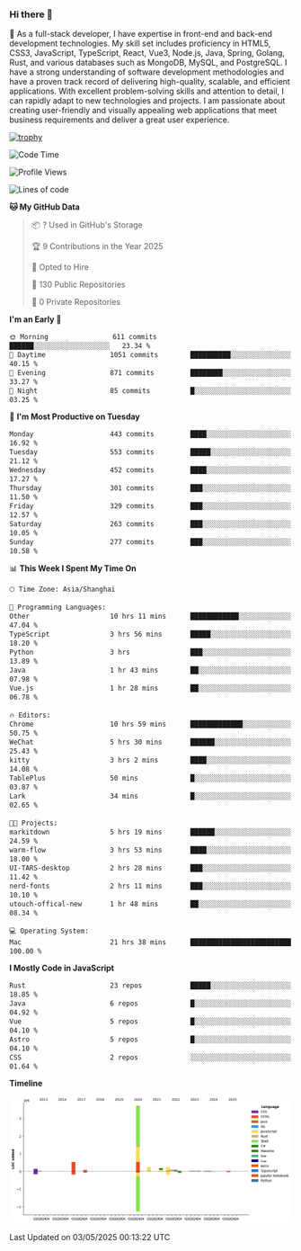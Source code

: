 ### Hi there 👋

🌱 As a full-stack developer, I have expertise in front-end and back-end development technologies. My skill set includes proficiency in HTML5, CSS3, JavaScript, TypeScript, React, Vue3, Node.js, Java, Spring, Golang, Rust, and various databases such as MongoDB, MySQL, and PostgreSQL. I have a strong understanding of software development methodologies and have a proven track record of delivering high-quality, scalable, and efficient applications. With excellent problem-solving skills and attention to detail, I can rapidly adapt to new technologies and projects. I am passionate about creating user-friendly and visually appealing web applications that meet business requirements and deliver a great user experience.

[![trophy](https://github-profile-trophy.vercel.app/?username=elton&rank=SECRET,SSS,SS,S,AAA,AA,A&theme=onedark&no-frame=true&margin-w=10)](https://github.com/ryo-ma/github-profile-trophy)

<!--START_SECTION:waka-->
![Code Time](http://img.shields.io/badge/Code%20Time-1%2C602%20hrs%2045%20mins-blue)

![Profile Views](http://img.shields.io/badge/Profile%20Views-0-blue)

![Lines of code](https://img.shields.io/badge/From%20Hello%20World%20I%27ve%20Written-5.6%20million%20lines%20of%20code-blue)

**🐱 My GitHub Data** 

> 📦 ? Used in GitHub's Storage 
 > 
> 🏆 9 Contributions in the Year 2025
 > 
> 💼 Opted to Hire
 > 
> 📜 130 Public Repositories 
 > 
> 🔑 0 Private Repositories 
 > 
**I'm an Early 🐤** 

```text
🌞 Morning                611 commits         ██████░░░░░░░░░░░░░░░░░░░   23.34 % 
🌆 Daytime                1051 commits        ██████████░░░░░░░░░░░░░░░   40.15 % 
🌃 Evening                871 commits         ████████░░░░░░░░░░░░░░░░░   33.27 % 
🌙 Night                  85 commits          █░░░░░░░░░░░░░░░░░░░░░░░░   03.25 % 
```
📅 **I'm Most Productive on Tuesday** 

```text
Monday                   443 commits         ████░░░░░░░░░░░░░░░░░░░░░   16.92 % 
Tuesday                  553 commits         █████░░░░░░░░░░░░░░░░░░░░   21.12 % 
Wednesday                452 commits         ████░░░░░░░░░░░░░░░░░░░░░   17.27 % 
Thursday                 301 commits         ███░░░░░░░░░░░░░░░░░░░░░░   11.50 % 
Friday                   329 commits         ███░░░░░░░░░░░░░░░░░░░░░░   12.57 % 
Saturday                 263 commits         ███░░░░░░░░░░░░░░░░░░░░░░   10.05 % 
Sunday                   277 commits         ███░░░░░░░░░░░░░░░░░░░░░░   10.58 % 
```


📊 **This Week I Spent My Time On** 

```text
🕑︎ Time Zone: Asia/Shanghai

💬 Programming Languages: 
Other                    10 hrs 11 mins      ████████████░░░░░░░░░░░░░   47.04 % 
TypeScript               3 hrs 56 mins       █████░░░░░░░░░░░░░░░░░░░░   18.20 % 
Python                   3 hrs               ███░░░░░░░░░░░░░░░░░░░░░░   13.89 % 
Java                     1 hr 43 mins        ██░░░░░░░░░░░░░░░░░░░░░░░   07.98 % 
Vue.js                   1 hr 28 mins        ██░░░░░░░░░░░░░░░░░░░░░░░   06.78 % 

🔥 Editors: 
Chrome                   10 hrs 59 mins      █████████████░░░░░░░░░░░░   50.75 % 
WeChat                   5 hrs 30 mins       ██████░░░░░░░░░░░░░░░░░░░   25.43 % 
kitty                    3 hrs 2 mins        ████░░░░░░░░░░░░░░░░░░░░░   14.08 % 
TablePlus                50 mins             █░░░░░░░░░░░░░░░░░░░░░░░░   03.87 % 
Lark                     34 mins             █░░░░░░░░░░░░░░░░░░░░░░░░   02.65 % 

🐱‍💻 Projects: 
markitdown               5 hrs 19 mins       ██████░░░░░░░░░░░░░░░░░░░   24.59 % 
warm-flow                3 hrs 53 mins       ████░░░░░░░░░░░░░░░░░░░░░   18.00 % 
UI-TARS-desktop          2 hrs 28 mins       ███░░░░░░░░░░░░░░░░░░░░░░   11.42 % 
nerd-fonts               2 hrs 11 mins       ███░░░░░░░░░░░░░░░░░░░░░░   10.10 % 
utouch-offical-new       1 hr 48 mins        ██░░░░░░░░░░░░░░░░░░░░░░░   08.34 % 

💻 Operating System: 
Mac                      21 hrs 38 mins      █████████████████████████   100.00 % 
```

**I Mostly Code in JavaScript** 

```text
Rust                     23 repos            █████░░░░░░░░░░░░░░░░░░░░   18.85 % 
Java                     6 repos             █░░░░░░░░░░░░░░░░░░░░░░░░   04.92 % 
Vue                      5 repos             █░░░░░░░░░░░░░░░░░░░░░░░░   04.10 % 
Astro                    5 repos             █░░░░░░░░░░░░░░░░░░░░░░░░   04.10 % 
CSS                      2 repos             ░░░░░░░░░░░░░░░░░░░░░░░░░   01.64 % 
```



**Timeline**

![Lines of Code chart](https://raw.githubusercontent.com/elton/elton/main/assets/bar_graph.png)


 Last Updated on 03/05/2025 00:13:22 UTC
<!--END_SECTION:waka-->

<!--
**elton/elton** is a ✨ _special_ ✨ repository because its `README.md` (this file) appears on your GitHub profile.

Here are some ideas to get you started:

- 🔭 I’m currently working on ...
- 🌱 I’m currently learning ...
- 👯 I’m looking to collaborate on ...
- 🤔 I’m looking for help with ...
- 💬 Ask me about ...
- 📫 How to reach me: ...
- 😄 Pronouns: ...
- ⚡ Fun fact: ...
-->
